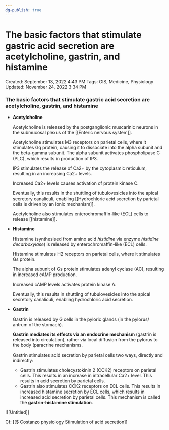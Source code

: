 ```yaml
---
dg-publish: true
---
```


# The basic factors that stimulate gastric acid secretion are acetylcholine, gastrin, and histamine

Created: September 13, 2022 4:43 PM
Tags: GIS, Medicine, Physiology
Updated: November 24, 2022 3:34 PM

### The basic factors that stimulate gastric acid secretion are acetylcholine, gastrin, and histamine

- **Acetylcholine**
    
    Acetylcholine is released by the postganglionic muscarinic neurons in the submucosal plexus of the [[Enteric nervous system]].
    
    Acetylcholine stimulates M3 receptors on parietal cells, where it stimulates Gq protein, causing it to dissociate into the alpha subunit and the beta-gamma subunit. The alpha subunit activates phospholipase C (PLC), which results in production of IP3.
    
    IP3 stimulates the release of Ca2+ by the cytoplasmic reticulum, resulting in an increasing Ca2+ levels.
    
    Increased Ca2+ levels causes activation of protein kinase C.
    
    Eventually, this results in the shuttling of tubulovesicles into the apical secretory canaliculi, enabling [[Hydrochloric acid secretion by parietal cells is driven by an ionic mechanism]].
    
    Acetylcholine also stimulates enterochromaffin-like (ECL) cells to release [[histamine]].
    
- **Histamine**
    
    Histamine (synthesised from amino acid *histidine* via enzyme *histidine decarboxylase*) is released by enterochromaffin-like (ECL) cells.
    
    Histamine stimulates H2 receptors on parietal cells, where it stimulates Gs protein.
    
    The alpha subunit of Gs protein stimulates adenyl cyclase (AC), resulting in increased cAMP production.
    
    Increased cAMP levels activates protein kinase A.
    
    Eventually, this results in shuttling of tubulovesicles into the apical secretory canaliculi, enabling hydrochloric acid secretion.
    
- **Gastrin**
    
    Gastrin is released by G cells in the pyloric glands (in the pylorus/ antrum of the stomach).
    
    **Gastrin mediates its effects via an endocrine mechanism** (gastrin is released into circulation), rather via local diffusion from the pylorus to the body (paracrine mechanisms.
    
    Gastrin stimulates acid secretion by parietal cells two ways, directly and indirectly:
    
    - Gastrin stimulates cholecystokinin 2 (CCK2) receptors on parietal cells. This results in an increase in intracellular Ca2+ level. This results in acid secretion by parietal cells.
    - Gastrin also stimulates CCK2 receptors on ECL cells. This results in increased histamine secretion by ECL cells, which results in increased acid secretion by parietal cells. This mechanism is called the **gastrin-histamine stimulation**.

![[Untitled]]

Cf: [[$ Costanzo physiology  Stimulation of acid secretion]]